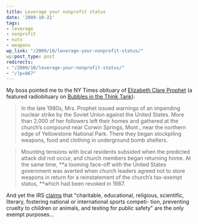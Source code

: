 ```yaml
---
title: Leverage your nonprofit status
date: '2009-10-22'
tags:
- leverage
- nonprofit
- nuts
- weapons
wp_link: "/2009/10/leverage-your-nonprofit-status/"
wp:post_type: post
redirects:
- "/2009/10/leverage-your-nonprofit-status/"
- "/?p=867"
---
```


My boss pointed me to the NY Times obituary of [Elizabeth Clare Prophet](http://www.nytimes.com/2009/10/17/us/17prophet.html) (a featured radiobituary on [Bubbles in the Think Tank](http://www.bubblesinthethinktank.com/2009/10/but-one-thing-i-dont-understand/)):

> In the late 1980s, Mrs. Prophet issued warnings of an impending nuclear strike by the Soviet Union against the United States. More than 2,000 of her followers left their homes and gathered at the church’s compound near Corwin Springs, Mont., near the northern edge of Yellowstone National Park. There they began stockpiling weapons, food and clothing in underground bomb shelters.

>

> Mounting tensions with local residents subsided when the predicted attack did not occur, and church members began returning home. At the same time, **a looming face-off with the United States government was averted when church leaders agreed not to store weapons in return for a reinstatement of the church’s tax-exempt status, **which had been revoked in 1987.

And yet the IRS [claims](http://www.irs.gov/pub/irs-pdf/p4220.pdf) that "charitable, educational, religious, scientific, literary, fostering national or international sports competi- tion, preventing cruelty to children or animals, and testing for public safety" are the only exempt purposes...
